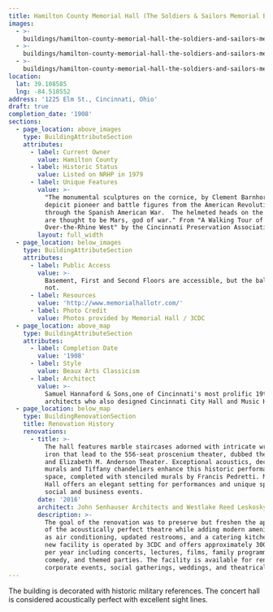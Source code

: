 ```yaml
---
title: Hamilton County Memorial Hall (The Soldiers & Sailors Memorial Building)
images:
  - >-
    buildings/hamilton-county-memorial-hall-the-soldiers-and-sailors-memorial-building/hamilton-county-memorial-hall-the-soldiers-and-sailors-memorial-building-0_enuy6i
  - >-
    buildings/hamilton-county-memorial-hall-the-soldiers-and-sailors-memorial-building/hamilton-county-memorial-hall-the-soldiers-and-sailors-memorial-building-1_hodjtc
  - >-
    buildings/hamilton-county-memorial-hall-the-soldiers-and-sailors-memorial-building/hamilton-county-memorial-hall-the-soldiers-and-sailors-memorial-building-2_xbsg8w
location:
  lat: 39.108585
  lng: -84.518552
address: '1225 Elm St., Cincinnati, Ohio'
draft: true
completion_date: '1908'
sections:
  - page_location: above_images
    type: BuildingAttributeSection
    attributes:
      - label: Current Owner
        value: Hamilton County
      - label: Historic Status
        value: Listed on NRHP in 1979
      - label: Unique Features
        value: >-
          "The monumental sculptures on the cornice, by Clement Barnhorn,
          depicit pioneer and battle figures from the American Revolution
          through the Spanish American War.  The helmeted heads on the keysontes
          are thought to be Mars, god of war." From "A Walking Tour of
          Over-the-Rhine West" by the Cincinnati Preservation Association.
        layout: full_width
  - page_location: below_images
    type: BuildingAttributeSection
    attributes:
      - label: Public Access
        value: >-
          Basement, First and Second Floors are accessible, but the balcony is
          not.
      - label: Resources
        value: 'http://www.memorialhallotr.com/'
      - label: Photo Credit
        value: Photos provided by Memorial Hall / 3CDC
  - page_location: above_map
    type: BuildingAttributeSection
    attributes:
      - label: Completion Date
        value: '1908'
      - label: Style
        value: Beaux Arts Classicism
      - label: Architect
        value: >-
          Samuel Hannaford & Sons,one of Cincinnati's most prolific 19th Century
          architects who also designed Cincinnati City Hall and Music Hall.
  - page_location: below_map
    type: BuildingRenovationSection
    title: Renovation History
    renovations:
      - title: >-
          The hall features marble staircases adorned with intricate wrought
          iron that lead to the 556-seat proscenium theater, dubbed the Annie W.
          and Elizabeth M. Anderson Theater. Exceptional acoustics, decorative
          murals and Tiffany chandeliers enhance this historic performance
          space, completed with stenciled murals by Francis Pedretti. Memorial
          Hall offers an elegant setting for performances and unique spaces for
          social and business events.
        date: '2016'
        architect: John Senhauser Architects and Westlake Reed Leskosky
        description: >-
          The goal of the renovation was to preserve but freshen the appearance
          of the acoustically perfect theatre while adding modern amenities such
          as air conditioning, updated restrooms, and a catering kitchen.  The
          new facility is operated by 3CDC and offers approximately 300 events
          per year including concerts, lectures, films, family programming,
          comedy, and themed parties. The facility is available for rental for
          corporate events, social gatherings, weddings, and theatrical events.
---
```


The building is decorated with historic military references. The concert hall is considered acoustically perfect with excellent sight lines.
